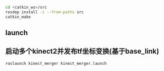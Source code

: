 ```bash
cd <catkin_ws>/src
rosdep install -i --from-paths src
catkin_make
```

## launch
## 启动多个kinect2并发布tf坐标变换(基于base_link)

```bash
roslaunch kinect_merger kinect_merger.launch
```

